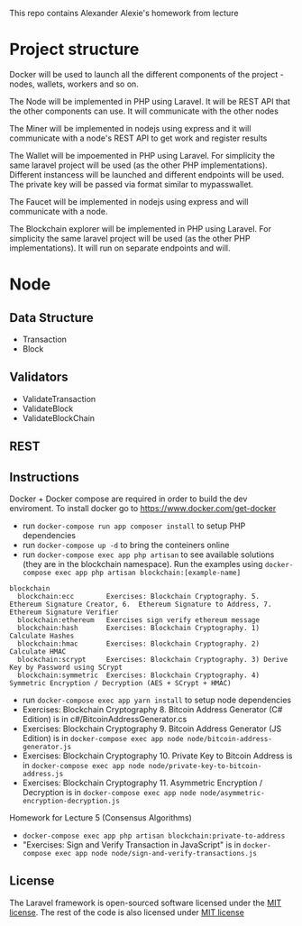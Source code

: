 This repo contains Alexander Alexie's homework from lecture

# Project structure
Docker will be used to launch all the different components of the project - nodes, wallets, workers and so on.

The Node will be implemented in PHP using Laravel. It will be REST API that the other components can use. It will communicate with the other nodes

The Miner will be implemented in nodejs using express and it will communicate with a node's REST API to get work and register results

The Wallet will be impoemented in PHP using Laravel. For simplicity the same laravel project will be used (as the other PHP implementations). Different instancess will be launched and different endpoints will be used. The private key will be passed via format similar to mypasswallet.

The Faucet will be implemented in nodejs using express and will communicate with a node.

The Blockchain explorer will be implemented in PHP using Laravel. For simplicity the same laravel project will be used (as the other PHP implementations). It will run on separate endpoints and will.


# Node
## Data Structure
* Transaction
* Block

## Validators
* ValidateTransaction
* ValidateBlock
* ValidateBlockChain



## REST



## Instructions


Docker + Docker compose are required in order to build the dev enviroment. To install docker go to https://www.docker.com/get-docker

* run `docker-compose run app composer install` to setup PHP dependencies
* run `docker-compose up -d` to bring the conteiners online
* run `docker-compose exec app php artisan` to see available solutions (they are in the blockchain namespace). Run the examples using `docker-compose exec app php artisan blockchain:[example-name]`
```
blockchain
  blockchain:ecc        Exercises: Blockchain Cryptography. 5.  Ethereum Signature Creator, 6.  Ethereum Signature to Address, 7.  Ethereum Signature Verifier
  blockchain:ethereum   Exercises sign verify ethereum message
  blockchain:hash       Exercises: Blockchain Cryptography. 1) Calculate Hashes
  blockchain:hmac       Exercises: Blockchain Cryptography. 2) Calculate HMAC
  blockchain:scrypt     Exercises: Blockchain Cryptography. 3) Derive Key by Password using SCrypt
  blockchain:symmetric  Exercises: Blockchain Cryptography. 4) Symmetric Encryption / Decryption (AES + SCrypt + HMAC)
```
* run `docker-compose exec app yarn install` to setup node dependencies
* Exercises: Blockchain Cryptography 8. Bitcoin Address Generator (C# Edition) is in c#/BitcoinAddressGenerator.cs
* Exercises: Blockchain Cryptography 9. Bitcoin Address Generator (JS Edition) is in `docker-compose exec app node node/bitcoin-address-generator.js`
* Exercises: Blockchain Cryptography 10. Private Key to Bitcoin Address is in `docker-compose exec app node node/private-key-to-bitcoin-address.js`
* Exercises: Blockchain Cryptography 11. Asymmetric Encryption / Decryption is in `docker-compose exec app node node/asymmetric-encryption-decryption.js`

Homework for Lecture 5 (Consensus Algorithms)
* `docker-compose exec app php artisan blockchain:private-to-address`
* "Exercises: Sign and Verify Transaction in JavaScript" is in `docker-compose exec app node node/sign-and-verify-transactions.js`


## License

The Laravel framework is open-sourced software licensed under the [MIT license](https://opensource.org/licenses/MIT). The rest of the code is also licensed under [MIT license](https://opensource.org/licenses/MIT)
